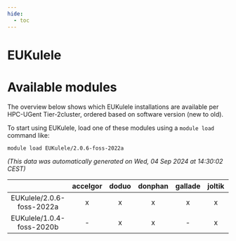 ```yaml
---
hide:
  - toc
---
```


EUKulele
========

# Available modules


The overview below shows which EUKulele installations are available per HPC-UGent Tier-2cluster, ordered based on software version (new to old).

To start using EUKulele, load one of these modules using a `module load` command like:

```shell
module load EUKulele/2.0.6-foss-2022a
```

*(This data was automatically generated on Wed, 04 Sep 2024 at 14:30:02 CEST)*  

| |accelgor|doduo|donphan|gallade|joltik|shinx|skitty|
| :---: | :---: | :---: | :---: | :---: | :---: | :---: | :---: |
|EUKulele/2.0.6-foss-2022a|x|x|x|x|x|-|x|
|EUKulele/1.0.4-foss-2020b|-|x|x|-|x|-|x|
